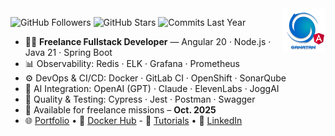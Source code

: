 <img src="./ui/ganatan-about-github.png" align="right" width="70" height="70" alt="logo ganatan">

![GitHub Followers](https://img.shields.io/badge/Followers-438-blue?style=flat-square&logo=github)
![GitHub Stars](https://img.shields.io/badge/★%20Stars-1.5k-blue?style=flat-square&logo=github)
![Commits Last Year](https://img.shields.io/badge/Commits-1676-blue?style=flat-square&logo=git)

- 🧑‍💻 **Freelance Fullstack Developer** — Angular 20 · Node.js · Java 21 · Spring Boot  
- 📊 Observability: Redis · ELK · Grafana · Prometheus  
- ⚙️ DevOps & CI/CD: Docker · GitLab CI · OpenShift · SonarQube  
- 🤖 AI Integration: OpenAI (GPT) · Claude · ElevenLabs · JoggAI  
- 🧪 Quality & Testing: Cypress · Jest · Postman · Swagger
- 📅 Available for freelance missions – **Oct. 2025**  
- 🌐 [Portfolio](https://www.ganatan.com) • 🐳 [Docker Hub](https://hub.docker.com/u/ganatan)  - 📘 [Tutorials](https://www.ganatan.com/en/tutorials) • 💼 [LinkedIn](https://www.linkedin.com/in/dannyganatan)
